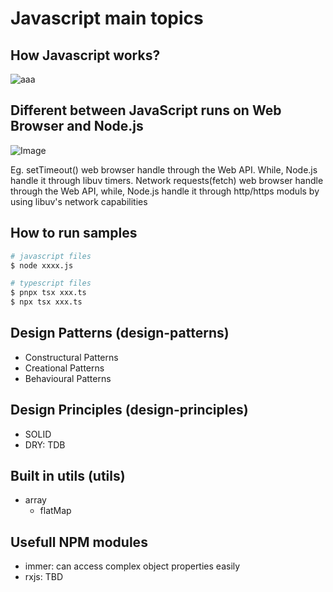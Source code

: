 # Javascript main topics

## How Javascript works?

![aaa](https://github.com/user-attachments/assets/8daee90b-be94-48ee-9227-5ea205bfb474)

## Different between JavaScript runs on Web Browser and Node.js

![Image](https://github.com/user-attachments/assets/542fe694-7e39-4adb-af13-14aa2ffc287e)

Eg. setTimeout() web browser handle through the Web API. While, Node.js handle it through libuv timers. Network requests(fetch) web browser handle through the Web API, while, Node.js handle it through http/https moduls by using libuv's network capabilities

## How to run samples
```bash
# javascript files
$ node xxxx.js

# typescript files
$ pnpx tsx xxx.ts
$ npx tsx xxx.ts
```

## Design Patterns (design-patterns)
- Constructural Patterns
- Creational Patterns
- Behavioural Patterns

## Design Principles (design-principles)
- SOLID
- DRY: TDB

## Built in utils (utils)
- array
  - flatMap

## Usefull NPM modules
- immer: can access complex object properties easily
- rxjs: TBD
